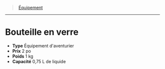﻿---
!EquipmentItem
Type: Équipement d'aventurier
Price: 2 po
Weight: 1 kg
Capacity: 0,75 L de liquide
Id: equipment_hd.md#bouteille-en-verre
ParentLink: equipment_hd.md#Équipement
Name: Bouteille en verre
ParentName: Équipement
NameLevel: 1
Attributes: {}
---
> [Équipement](hd_equipment.md)

---

# Bouteille en verre

- **Type** Équipement d'aventurier
- **Prix** 2 po
- **Poids** 1 kg
- **Capacité** 0,75 L de liquide

